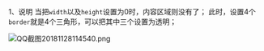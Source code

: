 1、说明
当把`width`以及`height`设置为0时，内容区域则没有了；
此时，设置4个`border`就是4个三角形，可以把其中三个设置为透明；

![QQ截图20181128114540.png](https://upload-images.jianshu.io/upload_images/11152416-712a7b4c9c043254.png?imageMogr2/auto-orient/strip%7CimageView2/2/w/1240)

